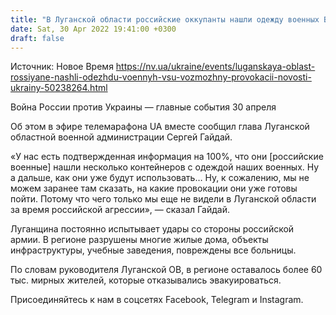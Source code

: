 ```yaml
---
title: "В Луганской области российские оккупанты нашли одежду военных ВСУ — возможны провокации"
date: Sat, 30 Apr 2022 19:41:00 +0300
draft: false
---
```

Источник: Новое Время https://nv.ua/ukraine/events/luganskaya-oblast-rossiyane-nashli-odezhdu-voennyh-vsu-vozmozhny-provokacii-novosti-ukrainy-50238264.html


Война России против Украины — главные события 30 апреля

Об этом в эфире телемарафона UA вместе сообщил глава Луганской областной военной администрации Сергей Гайдай.

 «У нас есть подтвержденная информация на 100%, что они [российские военные] нашли несколько контейнеров с одеждой наших военных. Ну а дальше, как они уже будут использовать… Ну, к сожалению, мы не можем заранее там сказать, на какие провокации они уже готовы пойти. Потому что чего только мы еще не видели в Луганской области за время российской агрессии», — сказал Гайдай.

Луганщина постоянно испытывает удары со стороны российской армии. В регионе разрушены многие жилые дома, объекты инфраструктуры, учебные заведения, повреждены все больницы.

По словам руководителя Луганской ОВ, в регионе оставалось более 60 тыс. мирных жителей, которые отказывались эвакуироваться.

Присоединяйтесь к нам в соцсетях Facebook, Telegram и Instagram.
